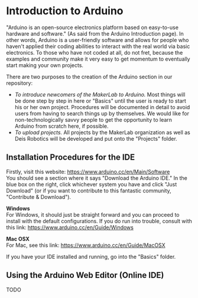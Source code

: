 # Introduction to Arduino
"Arduino is an open-source electronics platform based on easy-to-use hardware and software." (As said from the Arduino Introduction page).
In other words, Arduino is a user-friendly software and allows for people who haven't applied their coding abilities to interact with the
real world via basic electronics. To those who have not coded at all, do not fret, because the examples and community make it very easy to
get momentum to eventually start making your own projects.  
  
There are two purposes to the creation of the Arduino section in our repository:  
* *To introduce newcomers of the MakerLab to Arduino.* Most things will be done step by step in here or "Basics" until the user is ready
to start his or her own project. Procedures will be documented in detail to avoid users from having to search things up by themselves.
We would like for non-technologically savvy people to get the opportunity to learn Arduino from scratch here, if possible.
* *To upload projects.* All projects by the MakerLab organization as well as Deis Robotics will be developed and put onto the "Projects"
folder.

## Installation Procedures for the IDE
Firstly, visit this website: https://www.arduino.cc/en/Main/Software  
You should see a section where it says "Download the Arduino IDE." In the blue box on the right, click whichever system you have and 
click "Just Download" (or if you want to contribute to this fantastic community, "Contribute & Download").   
  
**Windows**  
For Windows, it should just be straight forward and you can proceed to install with the default configurations. If you do run into
trouble, consult with this link: https://www.arduino.cc/en/Guide/Windows  
  
**Mac OSX**  
For Mac, see this link: https://www.arduino.cc/en/Guide/MacOSX  
  
If you have your IDE installed and running, go into the "Basics" folder.
## Using the Arduino Web Editor (Online IDE)
TODO
